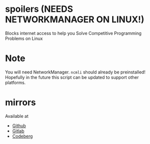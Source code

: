 # spoilers (NEEDS NETWORKMANAGER ON LINUX!)
Blocks internet access to help you Solve Competitive Programming Problems on Linux

# Note
You will need NetworkManager. `ncmli` should already be preinstalled!
Hopefully in the future this script can be updated to support
other platforms.

# mirrors
Available at
- [Github](https://github.com/bkf2020/spoilers)
- [Gitlab](https://gitlab.com/bkf2020/spoilers)
- [Codeberg](https://codeberg.org/bkf2020/spoilers)
